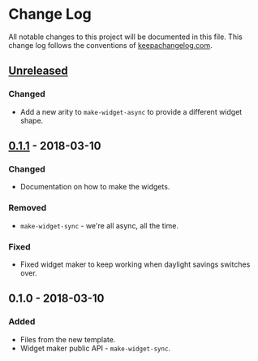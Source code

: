 # Change Log
All notable changes to this project will be documented in this file. This change log follows the conventions of [keepachangelog.com](http://keepachangelog.com/).

## [Unreleased]
### Changed
- Add a new arity to `make-widget-async` to provide a different widget shape.

## [0.1.1] - 2018-03-10
### Changed
- Documentation on how to make the widgets.

### Removed
- `make-widget-sync` - we're all async, all the time.

### Fixed
- Fixed widget maker to keep working when daylight savings switches over.

## 0.1.0 - 2018-03-10
### Added
- Files from the new template.
- Widget maker public API - `make-widget-sync`.

[Unreleased]: https://github.com/your-name/efp-clojure/compare/0.1.1...HEAD
[0.1.1]: https://github.com/your-name/efp-clojure/compare/0.1.0...0.1.1
